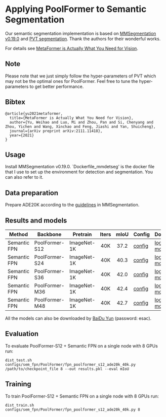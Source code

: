 # Applying PoolFormer to Semantic Segmentation

Our semantic segmentation implementation is based on [MMSegmentation v0.19.0](https://github.com/open-mmlab/mmsegmentation/tree/v0.19.0) and [PVT segmentation](https://github.com/whai362/PVT/tree/v2/segmentation). Thank the authors for their wonderful works.

For details see [MetaFormer is Actually What You Need for Vision](https://arxiv.org/abs/2111.11418). 

## Note
Please note that we just simply follow the hyper-parameters of PVT which may not be the optimal ones for PoolFormer. 
Feel free to tune the hyper-parameters to get better performance. 


## Bibtex
```
@article{yu2021metaformer,
  title={MetaFormer is Actually What You Need for Vision},
  author={Yu, Weihao and Luo, Mi and Zhou, Pan and Si, Chenyang and Zhou, Yichen and Wang, Xinchao and Feng, Jiashi and Yan, Shuicheng},
  journal={arXiv preprint arXiv:2111.11418},
  year={2021}
}
```

## Usage

Install MMSegmentation v0.19.0. `Dockerfile_mmdetseg' is the docker file that I use to set up the environment for detection and segmentation. You can also refer to it.


## Data preparation

Prepare ADE20K according to the [guidelines](https://github.com/open-mmlab/mmsegmentation/blob/master/docs/dataset_prepare.md#prepare-datasets) in MMSegmentation.


## Results and models

| Method | Backbone | Pretrain | Iters | mIoU | Config | Download |
| --- | --- | --- |:---:|:---:| --- | --- |
| Semantic FPN | PoolFormer-S12   | ImageNet-1K |  40K  |     37.2    | [config](configs/sem_fpn/PoolFormer/fpn_poolformer_s12_ade20k_40k.py) | [log](https://drive.google.com/file/d/12_fdrElU0yeMImJRcHhhYekB28lu-12v/view?usp=sharing) & [model](https://drive.google.com/file/d/1BcqU1yU2IPkI7RtWEmIw-R8tqMGY_XBt/view?usp=sharing) |
| Semantic FPN | PoolFormer-S24  | ImageNet-1K |  40K  |     40.3    | [config](configs/sem_fpn/PoolFormer/fpn_poolformer_s24_ade20k_40k.py) | [log](https://drive.google.com/file/d/1_NpbNM6sToh6pWVQRbdZW6ToeX6BU2Bl/view?usp=sharing) & [model](https://drive.google.com/file/d/1DO329W8eDrfgycHi7YagFWz7IyAb07Wl/view?usp=sharing) |
| Semantic FPN | PoolFormer-S36 | ImageNet-1K |  40K  |     42.0    | [config](configs/sem_fpn/PoolFormer/fpn_poolformer_s36_ade20k_40k.py) | [log](https://drive.google.com/file/d/1aK1y9CKDRsJsL6OGmOWNmZMh41_qA1Z9/view?usp=sharing) & [model](https://drive.google.com/file/d/1Rd6XxBXLEYWH-70IMvF6UiVymaWA3gik/view?usp=sharing) |
| Semantic FPN | PoolFormer-M36  | ImageNet-1K |  40K  |     42.4    | [config](configs/sem_fpn/PoolFormer/fpn_poolformer_m36_ade20k_40k.py) | [log](https://drive.google.com/file/d/1tsaDngVwrIiIvWdU4W_EGAks_EXWQhzD/view?usp=sharing) & [model](https://drive.google.com/file/d/1Xgk7FI3FpOW2__UQhnGf7UGUHA3UzTRq/view?usp=sharing) |
| Semantic FPN | PoolFormer-M48  | ImageNet-1K |  40K  |     42.7    | [config](configs/sem_fpn/PoolFormer/fpn_poolformer_m48_ade20k_40k.py) | [log](https://drive.google.com/file/d/1_LI7xA0B7ladlytlBrGDjHMpYDAtSHh3/view?usp=sharing) & [model](https://drive.google.com/file/d/1KjeR_4Ue0QyslDimp3OYkRqeqNAwoAez/view?usp=sharing) |


All the models can also be downloaded by [BaiDu Yun](https://pan.baidu.com/s/1HSaJtxgCkUlawurQLq87wQ) (password: esac).

## Evaluation
To evaluate PoolFormer-S12 + Semantic FPN on a single node with 8 GPUs run:
```
dist_test.sh configs/sem_fpn/PoolFormer/fpn_poolformer_s12_ade20k_40k.py /path/to/checkpoint_file 8 --out results.pkl --eval mIoU
```


## Training
To train PoolFormer-S12 + Semantic FPN on a single node with 8 GPUs run:

```
dist_train.sh configs/sem_fpn/PoolFormer/fpn_poolformer_s12_ade20k_40k.py 8
```